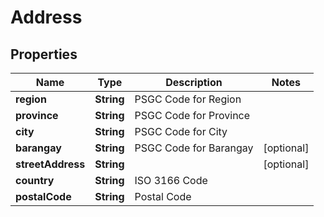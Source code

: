 # Address

## Properties
Name | Type | Description | Notes
------------ | ------------- | ------------- | -------------
**region** | **String** | PSGC Code for Region | 
**province** | **String** | PSGC Code for Province | 
**city** | **String** | PSGC Code for City | 
**barangay** | **String** | PSGC Code for Barangay |  [optional]
**streetAddress** | **String** |  |  [optional]
**country** | **String** | ISO 3166 Code | 
**postalCode** | **String** | Postal Code | 
